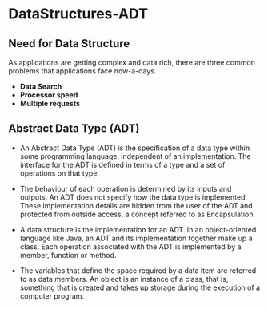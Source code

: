 # DataStructures-ADT

## Need for Data Structure
As applications are getting complex and data rich, there are three common problems that applications face now-a-days.

* **Data Search**
* **Processor speed** 
* **Multiple requests**

## Abstract Data Type (ADT)
- An Abstract Data Type (ADT) is the specification of a data type within some programming language, independent of an implementation. The interface for the ADT is defined in terms of a type and a set of operations on that type. 
- The behaviour of each operation is determined by its inputs and outputs. An ADT does not specify how the data type is implemented. These implementation details are hidden from the user of the ADT and protected from outside access, a concept referred to as Encapsulation.

- A data structure is the implementation for an ADT. In an object-oriented language like Java, an ADT and its implementation together make up a class. Each operation associated with the ADT is implemented by a member, function or method.
- The variables that define the space required by a data item are referred to as data members. An object is an instance of a class, that is, something that is created and takes up storage during the execution of a computer program.


